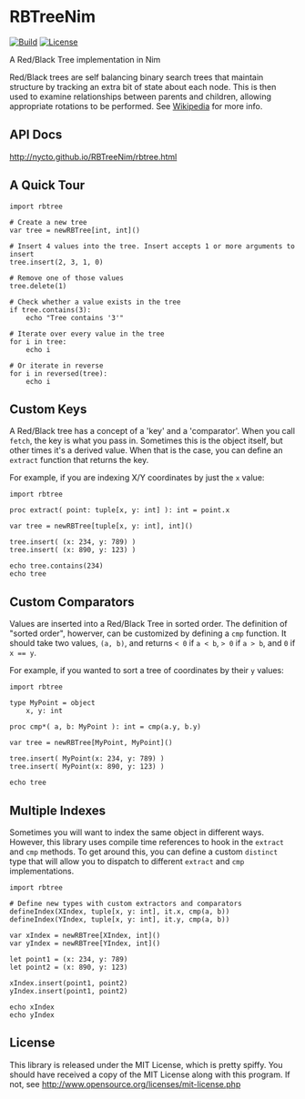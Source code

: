 RBTreeNim
=========

[![Build](https://github.com/Nycto/RBTreeNim/actions/workflows/build.yml/badge.svg)](https://github.com/Nycto/RBTreeNim/actions/workflows/build.yml)
[![License](https://img.shields.io/badge/License-MIT-blue.svg)](https://github.com/Nycto/RBTreeNim/blob/master/LICENSE.md)

A Red/Black Tree implementation in Nim

Red/Black trees are self balancing binary search trees that maintain structure
by tracking an extra bit of state about each node. This is then used to examine
relationships between parents and children, allowing appropriate rotations to
be performed. See
[Wikipedia](http://en.wikipedia.org/wiki/Red%E2%80%93black_tree) for more info.

API Docs
--------

http://nycto.github.io/RBTreeNim/rbtree.html

A Quick Tour
------------

```nimrod
import rbtree

# Create a new tree
var tree = newRBTree[int, int]()

# Insert 4 values into the tree. Insert accepts 1 or more arguments to insert
tree.insert(2, 3, 1, 0)

# Remove one of those values
tree.delete(1)

# Check whether a value exists in the tree
if tree.contains(3):
    echo "Tree contains '3'"

# Iterate over every value in the tree
for i in tree:
    echo i

# Or iterate in reverse
for i in reversed(tree):
    echo i
```

Custom Keys
-----------

A Red/Black tree has a concept of a 'key' and a 'comparator'. When you call
`fetch`, the key is what you pass in. Sometimes this is the object itself, but
other times it's a derived value. When that is the case, you can define an
`extract` function that returns the key.

For example, if you are indexing X/Y coordinates by just the `x` value:

```nimrod
import rbtree

proc extract( point: tuple[x, y: int] ): int = point.x

var tree = newRBTree[tuple[x, y: int], int]()

tree.insert( (x: 234, y: 789) )
tree.insert( (x: 890, y: 123) )

echo tree.contains(234)
echo tree
```

Custom Comparators
------------------

Values are inserted into a Red/Black Tree in sorted order. The definition of
"sorted order", howerver, can be customized by defining a `cmp` function.
It should take two values, `(a, b)`, and returns `< 0` if `a < b`, `> 0` if
`a > b`, and `0` if `x == y`.

For example, if you wanted to sort a tree of coordinates by their `y` values:

```nimrod
import rbtree

type MyPoint = object
    x, y: int

proc cmp*( a, b: MyPoint ): int = cmp(a.y, b.y)

var tree = newRBTree[MyPoint, MyPoint]()

tree.insert( MyPoint(x: 234, y: 789) )
tree.insert( MyPoint(x: 890, y: 123) )

echo tree
```

Multiple Indexes
----------------

Sometimes you will want to index the same object in different ways. However,
this library uses compile time references to hook in the `extract` and `cmp`
methods. To get around this, you can define a custom `distinct` type that
will allow you to dispatch to different `extract` and `cmp` implementations.

```nimrod
import rbtree

# Define new types with custom extractors and comparators
defineIndex(XIndex, tuple[x, y: int], it.x, cmp(a, b))
defineIndex(YIndex, tuple[x, y: int], it.y, cmp(a, b))

var xIndex = newRBTree[XIndex, int]()
var yIndex = newRBTree[YIndex, int]()

let point1 = (x: 234, y: 789)
let point2 = (x: 890, y: 123)

xIndex.insert(point1, point2)
yIndex.insert(point1, point2)

echo xIndex
echo yIndex
```

License
-------

This library is released under the MIT License, which is pretty spiffy. You
should have received a copy of the MIT License along with this program. If
not, see http://www.opensource.org/licenses/mit-license.php
